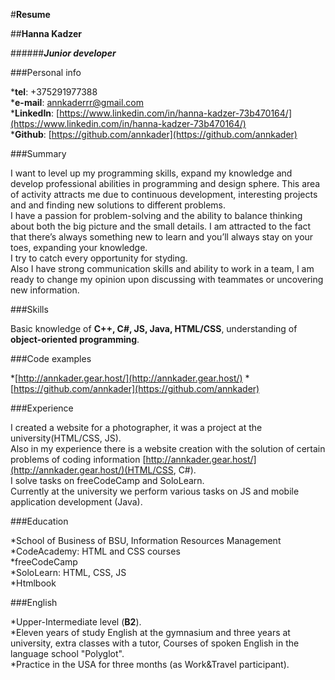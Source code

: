 #**Resume**

##**Hanna Kadzer**

######***Junior developer***

###Personal info

*__tel__: +375291977388  
*__e-mail__: annkaderrr@gmail.com  
*__LinkedIn__: [https://www.linkedin.com/in/hanna-kadzer-73b470164/](https://www.linkedin.com/in/hanna-kadzer-73b470164/)  
*__Github__: [https://github.com/annkader](https://github.com/annkader)

###Summary

I want to level up my programming skills, expand my knowledge and develop professional abilities in programming and design sphere.
This area of ​​activity attracts me due to continuous development, interesting projects and and finding new solutions to different problems.  
I have a passion for problem-solving and the ability to balance thinking about both the big picture and the small details. 
I am attracted to the fact that there’s always something new to learn and you’ll always stay on your toes, expanding your knowledge.  
I try to catch every opportunity for styding.  
Also I have strong communication skills and ability to work in a team, I am ready to change my opinion upon discussing with teammates or uncovering new information.

###Skills

Basic knowledge of __C++, C#, JS, Java, HTML/CSS__, understanding of __object-oriented programming__.

###Code examples

*[http://annkader.gear.host/](http://annkader.gear.host/) 
*[https://github.com/annkader](https://github.com/annkader)

###Experience

I created a website for a photographer, it was a project at the university(HTML/CSS, JS).  
Also in my experience there is a website creation with the solution of certain problems of coding information [http://annkader.gear.host/](http://annkader.gear.host/)(HTML/CSS, C#).  
I solve tasks on freeCodeCamp and SoloLearn.  
Currently at the university we perform various tasks on JS and mobile application development (Java).

###Education

*School of Business of BSU, Information Resources Management  
*CodeAcademy: HTML and CSS courses  
*freeCodeCamp  
*SoloLearn: HTML, CSS, JS  
*Htmlbook  

###English

*Upper-Intermediate level (__B2__).  
*Eleven years of study English at the gymnasium and three years at university,
extra classes with a tutor, Courses of spoken English in the language school "Polyglot".  
*Practice in the USA for three months (as Work&Travel participant).
